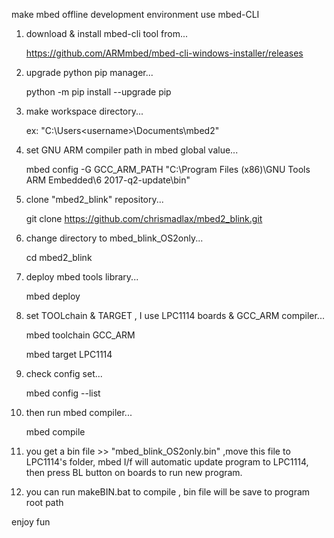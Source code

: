 make mbed offline development environment use mbed-CLI

1. download & install mbed-cli tool from...

	https://github.com/ARMmbed/mbed-cli-windows-installer/releases

2. upgrade python pip manager...

	python -m pip install --upgrade pip

3. make workspace directory...

	ex: "C:\Users\<username>\Documents\mbed2"

4. set GNU ARM compiler path in mbed global value...

	mbed config -G GCC_ARM_PATH "C:\Program Files (x86)\GNU Tools ARM Embedded\6 2017-q2-update\bin"
	
5. clone "mbed2_blink" repository...

	git clone https://github.com/chrismadlax/mbed2_blink.git

6. change directory to mbed_blink_OS2only...

	cd mbed2_blink
	
7. deploy mbed tools library...
	
	mbed deploy

8. set TOOLchain & TARGET , I use LPC1114 boards & GCC_ARM compiler...

	mbed toolchain GCC_ARM

	mbed target LPC1114

9. check config set...

	mbed config --list
	
10. then run mbed compiler...

	mbed compile

11. you get a bin file >> "mbed_blink_OS2only.bin" ,move this file to LPC1114's folder, 
	mbed I/f will automatic update program to LPC1114, then press BL button on boards to run new program.
	
12. you can run makeBIN.bat to compile , bin file will be save to program root path
	
enjoy fun